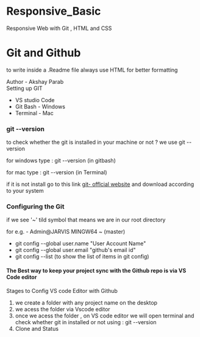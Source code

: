 # Responsive_Basic
Responsive Web  with Git , HTML and CSS
<h1> Git and Github</h1>
<p> to write inside a .Readme file always use HTML for better formatting</p>
Author - Akshay Parab
</br>
Setting up GIT
<ul>
  <li> VS studio Code</li>
   <li> Git Bash - Windows</li>
  <li> Terminal - Mac</li>
</ul>

<h3>git --version</h3>
<p> to check whether the git is installed in your machine or not ? we use git --version</p>
<p> for windows type : git --version (in gitbash)</p>
<p> for mac type : git --version (in Terminal)</p>
<p> if it is not install go to this link <a href="https://git-scm.com/downloads">git- offlcial website</a> and download according to your system</p>


<h3> Configuring the Git</h3>
<p> if we see  '~'  tild symbol that means we are in our root directory </p>
<p> for e.g. - Admin@JARVIS MINGW64 ~ (master)</p>
<ul>
  <li>
    git config --global user.name "User Account Name"
  </li>
    <li>
    git config --global user.email "github's email id"
  </li>
    <li>
    git config --list  (to show the list of items in git config)
  </li>
</ul>

<h4> The Best way to keep your project sync with the Github repo is via VS Code editor</h4>
<p> Stages to Config VS code Editor with Github</p>
<ol>
  <li>
     we create a folder with any project name on the desktop 
  </li>
  <li>
    we acess the folder via Vscode editor
  </li>
  <li>
    once we acess the folder , on VS code editor we will open terminal and check whether git in installed or not using : git --version
  </li>
  <li> Clone and Status
  <ul>
    
  </ul>
  </li>
    
</ol>



